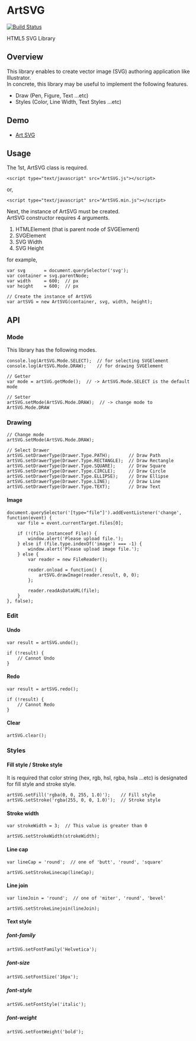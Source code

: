 ArtSVG
=========
  
[![Build Status](https://travis-ci.org/Korilakkuma/ArtSVG.svg?branch=master)](https://travis-ci.org/Korilakkuma/ArtSVG)
  
HTML5 SVG Library
  
## Overview
  
This library enables to create vector image (SVG) authoring application like Illustrator.  
In concrete, this library may be useful to implement the following features.
  
* Draw (Pen, Figure, Text ...etc)
* Styles (Color, Line Width, Text Styles ...etc)
  
## Demo
  
* [Art SVG](https://korilakkuma.github.io/ArtSVG/)
  
## Usage
  
The 1st, ArtSVG class is required.
  
    <script type="text/javascript" src="ArtSVG.js"></script>
  
or,
  
    <script type="text/javascript" src="ArtSVG.min.js"></script>
  
Next, the instance of ArtSVG must be created.  
ArtSVG constructor requires 4 arguments.  
  
1. HTMLElement (that is parent node of SVGElement)
1. SVGElement
1. SVG Width
1. SVG Height
  
for example,
  
    var svg       = document.querySelector('svg');
    var container = svg.parentNode;
    var width     = 600;  // px
    var height    = 600;  // px
  
    // Create the instance of ArtSVG
    var artSVG = new ArtSVG(container, svg, width, height);
  
## API
  
### Mode
  
This library has the following modes.
  
    console.log(ArtSVG.Mode.SELECT);  // for selecting SVGElement
    console.log(ArtSVG.Mode.DRAW);    // for drawing SVGElement
  
    // Getter
    var mode = artSVG.getMode();  // -> ArtSVG.Mode.SELECT is the default mode

    // Setter
    artSVG.setMode(ArtSVG.Mode.DRAW);  // -> change mode to ArtSVG.Mode.DRAW
  
### Drawing
  
    // Change mode
    artSVG.setMode(ArtSVG.Mode.DRAW);

    // Select Drawer
    artSVG.setDrawerType(Drawer.Type.PATH);       // Draw Path
    artSVG.setDrawerType(Drawer.Type.RECTANGLE);  // Draw Rectangle
    artSVG.setDrawerType(Drawer.Type.SQUARE);     // Draw Square
    artSVG.setDrawerType(Drawer.Type.CIRCLE);     // Draw Circle
    artSVG.setDrawerType(Drawer.Type.ELLIPSE);    // Draw Ellipse
    artSVG.setDrawerType(Drawer.Type.LINE);       // Draw Line
    artSVG.setDrawerType(Drawer.Type.TEXT);       // Draw Text
  
#### Image
  
    document.querySelector('[type="file"]').addEventListener('change', function(event) {
        var file = event.currentTarget.files[0];

        if (!(file instanceof File)) {
            window.alert('Please upload file.');
        } else if (file.type.indexOf('image') === -1) {
            window.alert('Please upload image file.');
        } else {
            var reader = new FileReader();

            reader.onload = function() {
                artSVG.drawImage(reader.result, 0, 0);
            };

            reader.readAsDataURL(file);
        }
    }, false);
  
### Edit
  
#### Undo
  
    var result = artSVG.undo();

    if (!result) {
        // Cannot Undo
    }
  
#### Redo
  
    var result = artSVG.redo();

    if (!result) {
        // Cannot Redo
    }
  
#### Clear
  
    artSVG.clear();
  
### Styles
  
#### Fill style / Stroke style
  
It is required that color string (hex, rgb, hsl, rgba, hsla ...etc) is designated for fill style and stroke style.
  
    artSVG.setFill('rgba(0, 0, 255, 1.0)');    // Fill style
    artSVG.setStroke('rgba(255, 0, 0, 1.0)');  // Stroke style
  
#### Stroke width
  
    var strokeWidth = 3;  // This value is greater than 0

    artSVG.setStrokeWidth(strokeWidth);
  
#### Line cap
  
    var lineCap = 'round';  // one of 'butt', 'round', 'square'

    artSVG.setStrokeLinecap(lineCap);
  
#### Line join
  
    var lineJoin = 'round';  // one of 'miter', 'round', 'bevel'

    artSVG.setStrokeLinejoin(lineJoin);
  
#### Text style
  
##### font-family
  
    artSVG.setFontFamily('Helvetica');
  
##### font-size
  
    artSVG.setFontSize('16px');
  
##### font-style
  
    artSVG.setFontStyle('italic');
  
##### font-weight
  
    artSVG.setFontWeight('bold');
  
